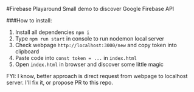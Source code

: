 #Firebase Playaround
Small demo to discover Google Firebase API

###How to install:
1) Install all dependencies `npm i`
2) Type `npm run start` in console to run nodemon local server
3) Check webpage `http://localhost:3000/new` and copy token into clipboard
4) Paste code into `const token = ...` in `index.html`
5) Open `index.html` in browser and discover some little magic

FYI: I know, better approach is direct request from webpage to localhost server. I'll fix it, or propose PR to this repo.